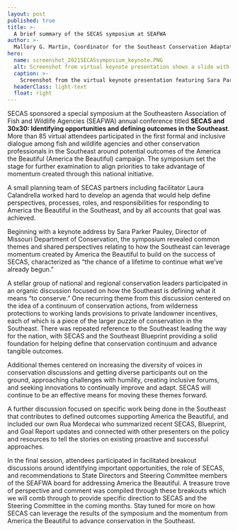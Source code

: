 ```yaml
---
layout: post
published: true
title: >-
  A brief summary of the SECAS symposium at SEAFWA
author: >-
  Mallory G. Martin, Coordinator for the Southeast Conservation Adaptation Strategy
hero:
  name: screenshot_2021SECASsymposium_keynote.PNG
  alt: Screenshot from virtual keynote presentation shows a slide with an elk stating "Changes in the business of conservation" alongside a video thumbnail of Sara Parker Pauley.
  caption: >-
    Screenshot from the virtual keynote presentation featuring Sara Parker Pauley with the Missouri Department of Conservation.
  headerClass: light-text
  float: right
---
```

SECAS sponsored a special symposium at the Southeastern Association of Fish and Wildlife Agencies (SEAFWA) annual conference titled **SECAS and 30x30: Identifying opportunities and defining outcomes in the Southeast**. More than 85 virtual attendees participated in the first formal and inclusive dialogue among fish and wildlife agencies and other conservation professionals in the Southeast around potential outcomes of the America the Beautiful (America the Beautiful) campaign. The symposium set the stage for further examination to align priorities to take advantage of momentum created through this national initiative.<!--more--> 

A small planning team of SECAS partners including facilitator Laura Calandrella worked hard to develop an agenda that would help define perspectives, processes, roles, and responsibilities for responding to America the Beautiful in the Southeast, and by all accounts that goal was achieved.  

Beginning with a keynote address by Sara Parker Pauley, Director of Missouri Department of Conservation, the symposium revealed common themes and shared perspectives relating to how the Southeast can leverage momentum created by America the Beautiful to build on the success of SECAS, characterized as “the chance of a lifetime to continue what we’ve already begun.”  

A stellar group of national and regional conservation leaders participated in an organic discussion focused on how the Southeast is defining what it means “to conserve.” One recurring theme from this discussion centered on the idea of a continuum of conservation actions, from wilderness protections to working lands provisions to private landowner incentives, each of which is a piece of the larger puzzle of conservation in the Southeast. There was repeated reference to the Southeast leading the way for the nation, with SECAS and the Southeast Blueprint providing a solid foundation for helping define that conservation continuum and advance tangible outcomes. 

Additional themes centered on increasing the diversity of voices in conservation discussions and getting diverse participants out on the ground, approaching challenges with humility, creating inclusive forums, and seeking innovations to continually improve and adapt. SECAS will continue to be an effective means for moving these themes forward.

A further discussion focused on specific work being done in the Southeast that contributes to defined outcomes supporting America the Beautiful, and included our own Rua Mordecai who summarized recent SECAS, Blueprint, and Goal Report updates and connected with other presenters on the policy and resources to tell the stories on existing proactive and successful approaches. 

In the final session, attendees participated in facilitated breakout discussions around identifying important opportunities, the role of SECAS, and recommendations to State Directors and Steering Committee members of the SEAFWA board for addressing America the Beautiful. A treasure trove of perspective and comment was compiled through these breakouts which we will comb through to provide specific direction to SECAS and the Steering Committee in the coming months.  Stay tuned for more on how SECAS can leverage the results of the symposium and the momentum from America the Beautiful to advance conservation in the Southeast.
